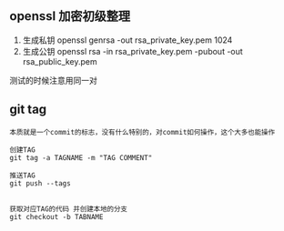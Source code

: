 ## openssl 加密初级整理
  1. 生成私钥  openssl genrsa -out rsa_private_key.pem 1024   
  2. 生成公钥  openssl rsa -in rsa_private_key.pem -pubout -out rsa_public_key.pem

  测试的时候注意用同一对


## git tag
    本质就是一个commit的标志，没有什么特别的，对commit如何操作，这个大多也能操作

    创建TAG
    git tag -a TAGNAME -m "TAG COMMENT"

    推送TAG
    git push --tags
    

    获取对应TAG的代码 并创建本地的分支
    git checkout -b TABNAME



